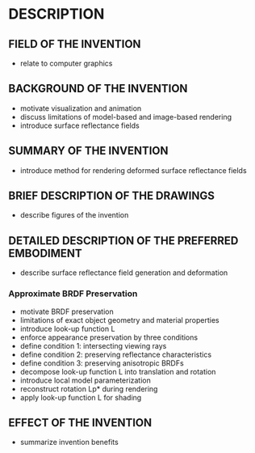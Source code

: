 # DESCRIPTION

## FIELD OF THE INVENTION

- relate to computer graphics

## BACKGROUND OF THE INVENTION

- motivate visualization and animation
- discuss limitations of model-based and image-based rendering
- introduce surface reflectance fields

## SUMMARY OF THE INVENTION

- introduce method for rendering deformed surface reflectance fields

## BRIEF DESCRIPTION OF THE DRAWINGS

- describe figures of the invention

## DETAILED DESCRIPTION OF THE PREFERRED EMBODIMENT

- describe surface reflectance field generation and deformation

### Approximate BRDF Preservation

- motivate BRDF preservation
- limitations of exact object geometry and material properties
- introduce look-up function L
- enforce appearance preservation by three conditions
- define condition 1: intersecting viewing rays
- define condition 2: preserving reflectance characteristics
- define condition 3: preserving anisotropic BRDFs
- decompose look-up function L into translation and rotation
- introduce local model parameterization
- reconstruct rotation Lp* during rendering
- apply look-up function L for shading

## EFFECT OF THE INVENTION

- summarize invention benefits

